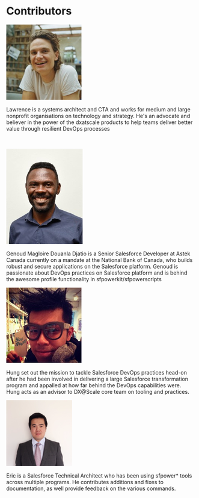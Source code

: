 # Contributors

![Lawrence Newcombe](../.gitbook/assets/lawrence.jpg)

Lawrence is a systems architect and CTA and works for medium and large nonprofit organisations on technology and strategy. He's an advocate and believer in the power of the dxatscale products to help teams deliver better value through resilient DevOps processes

  
‌

![Genoud Magloire aka Profile Man](../.gitbook/assets/genoud-1-.jpg)

Genoud Magloire Douanla Djatio is a Senior Salesforce Developer at Astek Canada currently on a mandate at the National Bank of Canada, who builds robust and secure applications on the Salesforce platform. Genoud is passionate about DevOps practices on Salesforce platform and is behind the awesome profile functionality in sfpowerkit/sfpowerscripts  




![Hung Dinh](../.gitbook/assets/image%20%2815%29.png)

Hung set out the mission to tackle Salesforce DevOps practices head-on after he had been involved in delivering a large Salesforce transformation program and appalled at how far behind the DevOps capabilities were. Hung acts as an advisor to DX@Scale core team on tooling and practices.​

 

![Eric Shen](../.gitbook/assets/image%20%288%29.png)

Eric is a Salesforce Technical Architect who has been using sfpower\* tools across multiple programs. He contributes additions and fixes to documentation, as well provide feedback on the various commands.

